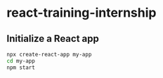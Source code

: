 # react-training-internship
## Initialize a React app
```bash
npx create-react-app my-app
cd my-app
npm start
```